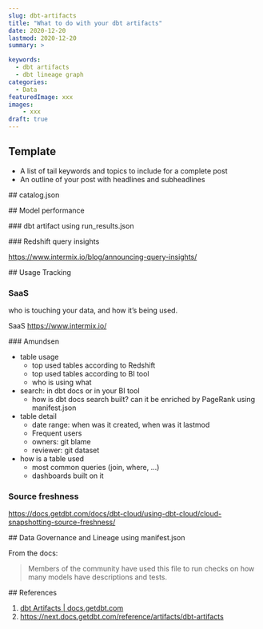 ```yaml
---
slug: dbt-artifacts
title: "What to do with your dbt artifacts"
date: 2020-12-20
lastmod: 2020-12-20
summary: >

keywords:
  - dbt artifacts
  - dbt lineage graph
categories:
  - Data
featuredImage: xxx
images:
    - xxx
draft: true
---
```



## Template

- A list of tail keywords and topics to include for a complete post
- An outline of your post with headlines and subheadlines

## catalog.json

## Model performance

### dbt artifact using run_results.json

### Redshift query insights

https://www.intermix.io/blog/announcing-query-insights/

## Usage Tracking

### SaaS

who is touching your data, and how it’s being used.

SaaS https://www.intermix.io/

### Amundsen

- table usage
    - top used tables according to Redshift
    - top used tables according to BI tool
    - who is using what
- search: in dbt docs or in your BI tool
    - how is dbt docs search built? can it be enriched by PageRank using manifest.json
- table detail
    - date range: when was it created, when was it lastmod
    - Frequent users
    - owners: git blame
    - reviewer: git dataset
- how is a table used
    - most common queries (join, where, ...)
    - dashboards built on it

### Source freshness

https://docs.getdbt.com/docs/dbt-cloud/using-dbt-cloud/cloud-snapshotting-source-freshness/

## Data Governance and Lineage using manifest.json

From the docs:
> Members of the community have used this file to run checks on how many models have descriptions and tests.

## References

1. [dbt Artifacts | docs.getdbt.com](https://docs.getdbt.com/reference/dbt-artifacts/)
1. https://next.docs.getdbt.com/reference/artifacts/dbt-artifacts
